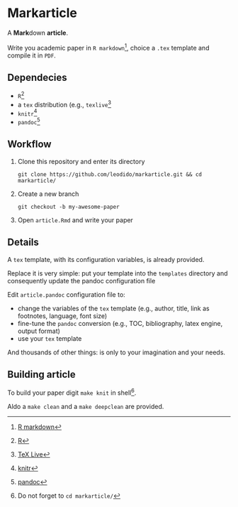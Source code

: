 Markarticle
===========

A **Mark**down **article**.

Write you academic paper in `R markdown`[^rmarkdown-url], choice a `.tex` template and compile it in `PDF`.

Dependecies
-----------

- `R`[^r-url]
- a `tex` distribution (e.g., `texlive`[^texlive-url]
- `knitr`[^knitr-url]
- `pandoc`[^pandoc-url]

Workflow
--------

1.  Clone this repository and enter its directory

    `git clone https://github.com/leodido/markarticle.git && cd markarticle/`

2.  Create a new branch

    `git checkout -b my-awesome-paper`

3.  Open `article.Rmd` and write your paper

Details
-------

A `tex` template, with its configuration variables, is already provided.

Replace it is very simple: put your template into the `templates` directory and consequently update the pandoc configuration file

Edit `article.pandoc` configuration file to:

- change the variables of the `tex` template (e.g., author, title, link as footnotes, language, font size)
- fine-tune the `pandoc` conversion (e.g., TOC, bibliography, latex engine, output format)
- use your `tex` template

And thousands of other things: is only to your imagination and your needs.

Building article
----------------

To build your paper digit `make knit` in shell[^cd-note].

Aldo a `make clean` and a `make deepclean` are provided.

[^r-url]: [R](http://www.r-project.org)
[^texlive-url]: [TeX Live](http://www.tug.org/texlive)
[^knitr-url]: [knitr](https://github.com/yihui/knitr‎)
[^pandoc-url]: [pandoc](http://johnmacfarlane.net/pandoc)
[^rmarkdown-url]: [R markdown](http://www.rstudio.com/ide/docs/r_markdown)
[^cd-note]: Do not forget to `cd markarticle/`


